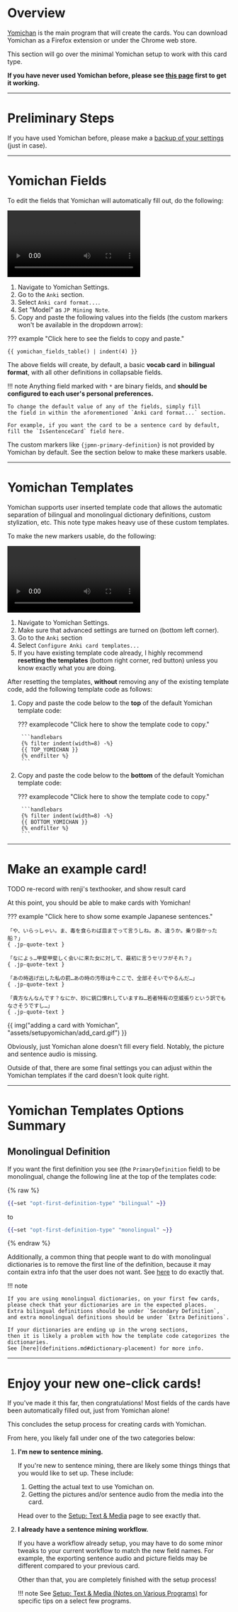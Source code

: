 # Overview

[Yomichan](https://github.com/FooSoft/yomichan)
is the main program that will create the cards. You can download Yomichan as a Firefox extension
or under the Chrome web store.

This section will go over the minimal Yomichan setup to work with this card type.

**If you have never used Yomichan before, please see
[this page](https://learnjapanese.moe/yomichan/) first to get it working.**

---

# Preliminary Steps
If you have used Yomichan before, please make a
[backup of your settings](faq.md#how-do-i-backup-yomichan-settings)
(just in case).


<!--
Additionally, if you downloaded Yomichan from a file, try updating that as well.
Most users should have installed it from their browser's extension page, in which case
nothing has to be done.

!!! warning "Warning for Firefox Users"
    The default version for Yomichan on Firefox
    is [over three years old](https://github.com/FooSoft/yomichan/issues/2295),
    and is not compatible with this note.
    If you are using Firefox, ensure that your Yomichan version is indeed the latest version,
    by clicking on the Yomichan icon and clicking on the question mark.

    If it isn't, you will have to download it
    [manually](https://github.com/FooSoft/yomichan/releases/tag/22.10.23.0)
    (use `a708116f79104891acbd-22.10.23.0.xpi`).

-->

---


# Yomichan Fields
To edit the fields that Yomichan will automatically fill out, do the following:

![type:video](assets/setupyomichan/yomichan_anki_format.mp4)

1. Navigate to Yomichan Settings.
1. Go to the `Anki` section.
1. Select `Anki card format...`.
1. Set "Model" as `JP Mining Note`.
1. Copy and paste the following values into the fields
   (the custom markers won't be available in the dropdown arrow):


??? example "Click here to see the fields to copy and paste."

    {{ yomichan_fields_table() | indent(4) }}


The above fields will create, by default,
a basic **vocab card** in **bilingual format**,
with all other definitions in collapsable fields.

!!! note
    Anything field marked with `*` are binary fields, and
    **should be configured to each user's personal preferences.**

    To change the default value of any of the fields, simply fill
    the field in within the aforementioned `Anki card format...` section.

    For example, if you want the card to be a sentence card by default,
    fill the `IsSentenceCard` field here.


The custom markers like `{jpmn-primary-definition}` is not provided by Yomichan by default.
See the section below to make these markers usable.

---



# Yomichan Templates
Yomichan supports user inserted template code that allows the automatic
separation of bilingual and monolingual dictionary definitions, custom stylization, etc.
This note type makes heavy use of these custom templates.

To make the new markers usable, do the following:

![type:video](assets/setupyomichan/import_yomichan_templates.mp4)

1. Navigate to Yomichan Settings.
1. Make sure that advanced settings are turned on (bottom left corner).
1. Go to the `Anki` section
1. Select `Configure Anki card templates...`
1. If you have existing template code already, I highly recommend
   **resetting the templates** (bottom right corner, red button)
   unless you know exactly what you are doing.

After resetting the templates,
**without** removing any of the existing template code,
add the following template code as follows:

1. Copy and paste the code below to the **top** of the default Yomichan template code:

    ??? examplecode "Click here to show the template code to copy."

        ```handlebars
        {% filter indent(width=8) -%}
        {{ TOP_YOMICHAN }}
        {% endfilter %}
        ```

2. Copy and paste the code below to the **bottom** of the default Yomichan template code:

    ??? examplecode "Click here to show the template code to copy."

        ```handlebars
        {% filter indent(width=8) -%}
        {{ BOTTOM_YOMICHAN }}
        {% endfilter %}
        ```

---

# Make an example card!
TODO re-record with renji's texthooker, and show result card

At this point, you should be able to make cards with Yomichan!

??? example "Click here to show some example Japanese sentences."

    「や、いらっしゃい。ま、毒を食らわば皿までって言うしね。あ、違うか。乗り掛かった船？」
    { .jp-quote-text }

    「なによぅ…甲斐甲斐しく会いに来た女に対して、最初に言うセリフがそれ？」
    { .jp-quote-text }

    「あの時逃げ出した私の罰…あの時の汚辱は今ここで、全部そそいでやるんだ…」
    { .jp-quote-text }

    「貴方なんなんです？なにか、妙に銃口慣れしていますね…若者特有の空威張りという訳でもなさそうですし…」
    { .jp-quote-text }

{{ img("adding a card with Yomichan", "assets/setupyomichan/add_card.gif") }}

Obviously, just Yomichan alone doesn't fill every field.
Notably, the picture and sentence audio is missing.

Outside of that, there are some final settings you can adjust within the Yomichan templates
if the card doesn't look quite right.


---


# Yomichan Templates Options Summary

## Monolingual Definition
If you want the first definition you see (the `PrimaryDefinition` field) to be monolingual,
change the following line at the top of the templates code:

{% raw %}
```handlebars
{{~set "opt-first-definition-type" "bilingual" ~}}
```
to
```handlebars
{{~set "opt-first-definition-type" "monolingual" ~}}
```
{% endraw %}


Additionally, a common thing that people want to do with monolingual dictionaries is to remove the first line
of the definition, because it may contain extra info that the user does not want.
See [here](definitions.md#hiding-the-first-line-of-a-definition)
to do exactly that.


!!! note

    If you are using monolingual dictionaries, on your first few cards,
    please check that your dictionaries are in the expected places.
    Extra bilingual definitions should be under `Secondary Definition`,
    and extra monolingual definitions should be under `Extra Definitions`.

    If your dictionaries are ending up in the wrong sections,
    then it is likely a problem with how the template code categorizes the dictionaries.
    See [here](definitions.md#dictionary-placement) for more info.




<!--

IT WORKS WITH OLD JMDICT!!
THIS SECTION IS NO LONGER NECESSARY!!!

## Legacy JMdict

The newest JMdict Yomichan dictionary, informally known as "JMdict Extra",
contains many things outside of the plain definitions,
including antonyms, example sentences, and alternate forms.
This dictionary can be downloaded
[here](https://github.com/Aquafina-water-bottle/jmdict-english-yomichan).

If you are using JMdict Extra, then nothing has to be done.

However, if you are using a legacy versions of JMdict,
your definitions will export incorrectly (in a non-compact form).

??? example "Compact Legacy JMdict Option {{ CLICK_HERE }}"
    To export legacy JMdict in compact form, change the following option:
    set the following option to `false`:

    {% raw %}
    ```handlebars
    {{~set "opt-jmdict-list-format" false ~}}
    ```
    {% endraw %}



then the exported compact list will not be fully compact.
This is a [known issue](https://github.com/FooSoft/yomichan/issues/2297) with Yomichan's
default handlebars.

However, with the power of custom CSS and handlebars, the issue is fixed in this note type.
To fix it, set `opt-jmdict-list-format` to `true`, i.e.

{% raw %}
```handlebars
{{~set "opt-jmdict-list-format" true ~}}
```
{% endraw %}

-->
---




# Enjoy your new one-click cards!

If you've made it this far, then congratulations!
Most fields of the cards have been automatically filled out, just from Yomichan alone!

This concludes the setup process for creating cards with Yomichan.

From here, you likely fall under one of the two categories below:


1. **I'm new to sentence mining.**

    If you're new to sentence mining, there are likely some things things
    that you would like to set up. These include:

    1. Getting the actual text to use Yomichan on.
    1. Getting the pictures and/or sentence audio from the media into the card.

    Head over to the [Setup: Text & Media](setuptextmedia.md) page to see exactly that.


1. **I already have a sentence mining workflow.**

    If you have a workflow already setup,
    you may have to do some minor tweaks to your current workflow
    to match the new field names.
    For example, the exporting sentence audio and picture fields may be different
    compared to your previous card.

    Other than that, you are completely finished with the setup process!

    !!! note
        See [Setup: Text & Media (Notes on Various Programs)](setuptextmedia.md#notes-on-various-programs)
        for specific tips on a select few programs.







